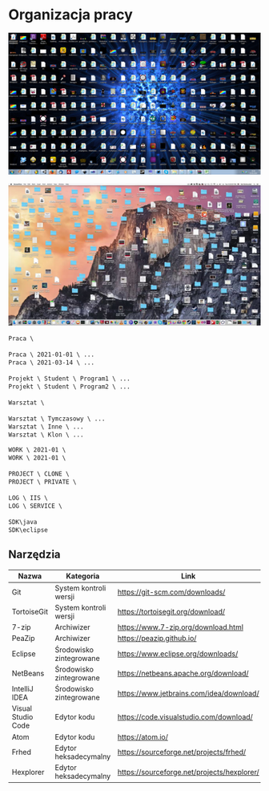 Organizacja pracy
=================

![](image/fun/desktop_mess_1.png)

![](image/fun/desktop_mess_2.jpg)

```
Praca \

Praca \ 2021-01-01 \ ...
Praca \ 2021-03-14 \ ...

Projekt \ Student \ Program1 \ ...
Projekt \ Student \ Program2 \ ...

Warsztat \

Warsztat \ Tymczasowy \ ...
Warsztat \ Inne \ ...
Warsztat \ Klon \ ...
```


```
WORK \ 2021-01 \
WORK \ 2021-01 \

PROJECT \ CLONE \
PROJECT \ PRIVATE \

LOG \ IIS \
LOG \ SERVICE \

SDK\java
SDK\eclipse
```


Narzędzia
---------

| Nazwa              | Kategoria               | Link                                        |
| ------------------ | ----------------------- | ------------------------------------------- |
| Git                | System kontroli wersji  | https://git-scm.com/downloads/              |
| TortoiseGit        | System kontroli wersji  | https://tortoisegit.org/download/           |
| 7-zip              | Archiwizer              | https://www.7-zip.org/download.html         |
| PeaZip             | Archiwizer              | https://peazip.github.io/                   |
| Eclipse            | Środowisko zintegrowane | https://www.eclipse.org/downloads/          |
| NetBeans           | Środowisko zintegrowane | https://netbeans.apache.org/download/       |
| IntelliJ IDEA      | Środowisko zintegrowane | https://www.jetbrains.com/idea/download/    |
| Visual Studio Code | Edytor kodu             | https://code.visualstudio.com/download/     |
| Atom               | Edytor kodu             | https://atom.io/                            |
| Frhed              | Edytor heksadecymalny   | https://sourceforge.net/projects/frhed/     |
| Hexplorer          | Edytor heksadecymalny   | https://sourceforge.net/projects/hexplorer/ |
